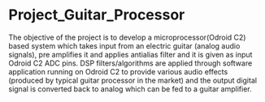 # Project_Guitar_Processor
The objective of the project is to develop a microprocessor(Odroid C2) based system which takes input from an electric guitar (analog audio signals), pre amplifies it and applies antialias filter  and  it is given as input Odroid C2 ADC pins. DSP filters/algorithms are applied through software application running on Odroid C2 to provide various audio effects (produced by typical guitar processor in the market) and the output digital signal is converted back to analog which can be fed to a guitar amplifier.
